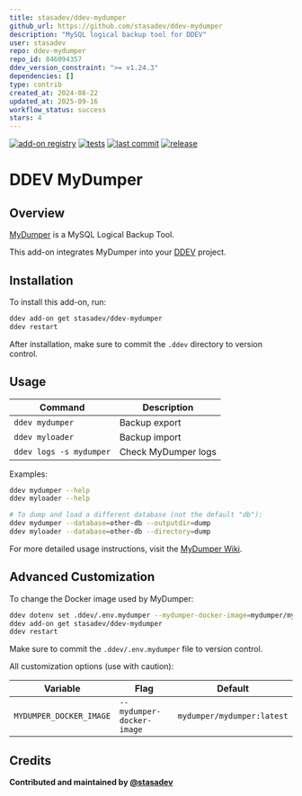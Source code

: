 ```yaml
---
title: stasadev/ddev-mydumper
github_url: https://github.com/stasadev/ddev-mydumper
description: "MySQL logical backup tool for DDEV"
user: stasadev
repo: ddev-mydumper
repo_id: 846094357
ddev_version_constraint: ">= v1.24.3"
dependencies: []
type: contrib
created_at: 2024-08-22
updated_at: 2025-09-16
workflow_status: success
stars: 4
---
```


[![add-on registry](https://img.shields.io/badge/DDEV-Add--on_Registry-blue)](https://addons.ddev.com)
[![tests](https://github.com/stasadev/ddev-mydumper/actions/workflows/tests.yml/badge.svg?branch=main)](https://github.com/stasadev/ddev-mydumper/actions/workflows/tests.yml?query=branch%3Amain)
[![last commit](https://img.shields.io/github/last-commit/stasadev/ddev-mydumper)](https://github.com/stasadev/ddev-mydumper/commits)
[![release](https://img.shields.io/github/v/release/stasadev/ddev-mydumper)](https://github.com/stasadev/ddev-mydumper/releases/latest)

# DDEV MyDumper

## Overview

[MyDumper](https://github.com/mydumper/mydumper) is a MySQL Logical Backup Tool.

This add-on integrates MyDumper into your [DDEV](https://ddev.com/) project.

## Installation

To install this add-on, run:

```bash
ddev add-on get stasadev/ddev-mydumper
ddev restart
```

After installation, make sure to commit the `.ddev` directory to version control.

## Usage

| Command | Description |
| ------- | ----------- |
| `ddev mydumper` | Backup export |
| `ddev myloader` | Backup import |
| `ddev logs -s mydumper` | Check MyDumper logs |

Examples:

```bash
ddev mydumper --help
ddev myloader --help

# To dump and load a different database (not the default "db"):
ddev mydumper --database=other-db --outputdir=dump
ddev myloader --database=other-db --directory=dump
```

For more detailed usage instructions, visit the [MyDumper Wiki](https://github.com/mydumper/mydumper/wiki).

## Advanced Customization

To change the Docker image used by MyDumper:

```bash
ddev dotenv set .ddev/.env.mydumper --mydumper-docker-image=mydumper/mydumper:latest
ddev add-on get stasadev/ddev-mydumper
ddev restart
```

Make sure to commit the `.ddev/.env.mydumper` file to version control.

All customization options (use with caution):

| Variable | Flag | Default |
| -------- | ---- | ------- |
| `MYDUMPER_DOCKER_IMAGE` | `--mydumper-docker-image` | `mydumper/mydumper:latest` |

## Credits

**Contributed and maintained by [@stasadev](https://github.com/stasadev)**
